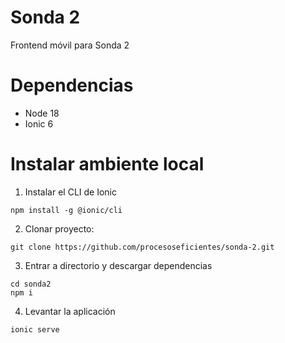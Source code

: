 # Sonda 2
Frontend móvil para Sonda 2

# Dependencias
- Node 18
- Ionic 6

# Instalar ambiente local
1. Instalar el CLI de Ionic
```
npm install -g @ionic/cli
```

2. Clonar proyecto:
```
git clone https://github.com/procesoseficientes/sonda-2.git
```

3. Entrar a directorio y descargar dependencias
```
cd sonda2
npm i
```

4. Levantar la aplicación
```
ionic serve
```